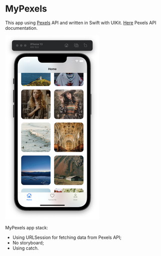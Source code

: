 # MyPexels
This app using [Pexels](https://www.pexels.com/ru-ru/) API and written in Swift with UIKit. [Here](https://www.pexels.com/ru-ru/api/documentation/) Pexels API documentation.

<img src="https://github.com/ArtemPavlov72/Screenshots/blob/main/Pexels%20main%20page.png?raw=true" width="300">

MyPexels app staсk:
- Using URLSession for fetching data from Pexels API;
- No storyboard;
- Using catch.

